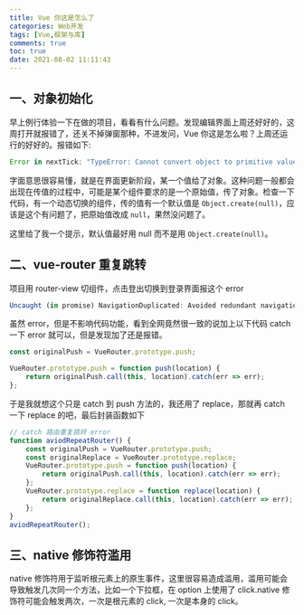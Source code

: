```yaml
---
title: Vue 你这是怎么了
categories: Web开发
tags: [Vue,框架与库]
comments: true
toc: true
date: 2021-08-02 11:11:43
---
```

## 一、对象初始化

早上例行体验一下在做的项目，看看有什么问题。发现编辑界面上周还好好的，这周打开就报错了，还关不掉弹窗那种，不进发问，Vue 你这是怎么啦？上周还运行的好好的。报错如下:

```js
Error in nextTick: "TypeError: Cannot convert object to primitive value"
```

字面意思很容易懂，就是在界面更新阶段，某一个值给了对象。这种问题一般都会出现在传值的过程中，可能是某个组件要求的是一个原始值，传了对象。检查一下代码，有一个动态切换的组件，传的值有一个默认值是 `Object.create(null)`，应该是这个有问题了，把原始值改成 `null`，果然没问题了。

这里给了我一个提示，默认值最好用 null 而不是用 `Object.create(null)`。

## 二、vue-router 重复跳转

项目用 router-view 切组件，点击登出切换到登录界面报这个 error

``` js
Uncaught (in promise) NavigationDuplicated: Avoided redundant navigation to current location
```

虽然 error，但是不影响代码功能，看到全网竟然很一致的说加上以下代码 catch 一下 error 就可以，但是发现加了还是报错。

```js
const originalPush = VueRouter.prototype.push;

VueRouter.prototype.push = function push(location) {
    return originalPush.call(this, location).catch(err => err);
};
```

于是我就想这个只是 catch 到 push 方法的，我还用了 replace，那就再 catch 一下 replace 的吧，最后封装函数如下

```js
// catch 路由重复跳转 error
function aviodRepeatRouter() {
    const originalPush = VueRouter.prototype.push;
    const originalReplace = VueRouter.prototype.replace;
    VueRouter.prototype.push = function push(location) {
        return originalPush.call(this, location).catch(err => err);
    };
    VueRouter.prototype.replace = function replace(location) {
        return originalReplace.call(this, location).catch(err => err);
    };
}
aviodRepeatRouter();
```

## 三、native 修饰符滥用

native 修饰符用于监听根元素上的原生事件，这里很容易造成滥用，滥用可能会导致触发几次同一个方法，比如一个下拉框，在 option 上使用了  click.native 修饰符可能会触发两次，一次是根元素的 click, 一次是本身的 click。